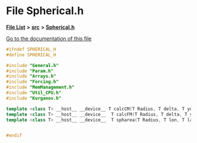 

# File Spherical.h

[**File List**](files.md) **>** [**src**](dir_68267d1309a1af8e8297ef4c3efbcdba.md) **>** [**Spherical.h**](Spherical_8h.md)

[Go to the documentation of this file](Spherical_8h.md)


```C++
#ifndef SPHERICAL_H
#define SPHERICAL_H

#include "General.h"
#include "Param.h"
#include "Arrays.h"
#include "Forcing.h"
#include "MemManagement.h"
#include "Util_CPU.h"
#include "Kurganov.h"

template <class T> __host__ __device__ T calcCM(T Radius, T delta, T yo, int iy);
template <class T> __host__ __device__  T calcFM(T Radius, T delta, T yo, T iy);
template <class T> __host__ __device__  T spharea(T Radius, T lon, T lat, T dx);


#endif
```


